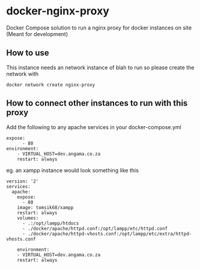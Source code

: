 # docker-nginx-proxy
Docker Compose solution to run a nginx proxy for docker instances on site (Meant for development)
## How to use
This instance needs an network instance of blah to run so please create the network with
```
docker network create nginx-proxy
```
## How to connect other instances to run with this proxy

Add the following to any apache services in your docker-compose.yml
```
expose:
      - 80
environment:
    - VIRTUAL_HOST=dev.angama.co.za
    restart: always

```

eg. an xampp instance would look something like this
```
version: '2'
services:
  apache:
    expose:
      - 80
    image: tomsik68/xampp
    restart: always
    volumes:
      - .:/opt/lampp/htdocs
      - ./docker/apache/httpd.conf:/opt/lampp/etc/httpd.conf
      - ./docker/apache/httpd-vhosts.conf:/opt/lampp/etc/extra/httpd-vhosts.conf

    environment:
    - VIRTUAL_HOST=dev.angama.co.za
    restart: always
```